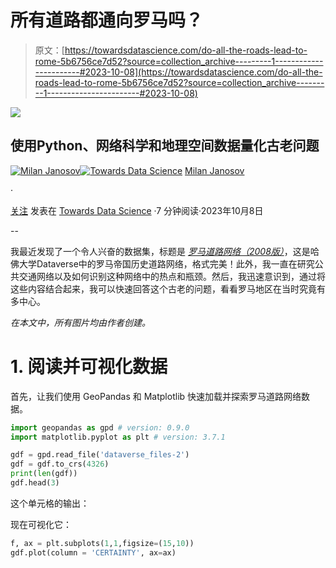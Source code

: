 # 所有道路都通向罗马吗？

> 原文：[https://towardsdatascience.com/do-all-the-roads-lead-to-rome-5b6756ce7d52?source=collection_archive---------1-----------------------#2023-10-08](https://towardsdatascience.com/do-all-the-roads-lead-to-rome-5b6756ce7d52?source=collection_archive---------1-----------------------#2023-10-08)

![](../Images/ddb463a3b8ecd8ace22b540dd4a9f1a9.png)

## 使用Python、网络科学和地理空间数据量化古老问题

[](https://medium.com/@janosovm?source=post_page-----5b6756ce7d52--------------------------------)[![Milan Janosov](../Images/77b62460041f66ec4585a81baef81a03.png)](https://medium.com/@janosovm?source=post_page-----5b6756ce7d52--------------------------------)[](https://towardsdatascience.com/?source=post_page-----5b6756ce7d52--------------------------------)[![Towards Data Science](../Images/a6ff2676ffcc0c7aad8aaf1d79379785.png)](https://towardsdatascience.com/?source=post_page-----5b6756ce7d52--------------------------------) [Milan Janosov](https://medium.com/@janosovm?source=post_page-----5b6756ce7d52--------------------------------)

·

[关注](https://medium.com/m/signin?actionUrl=https%3A%2F%2Fmedium.com%2F_%2Fsubscribe%2Fuser%2F838408aa2ad4&operation=register&redirect=https%3A%2F%2Ftowardsdatascience.com%2Fdo-all-the-roads-lead-to-rome-5b6756ce7d52&user=Milan+Janosov&userId=838408aa2ad4&source=post_page-838408aa2ad4----5b6756ce7d52---------------------post_header-----------) 发表在 [Towards Data Science](https://towardsdatascience.com/?source=post_page-----5b6756ce7d52--------------------------------) ·7 分钟阅读·2023年10月8日

--

[](https://medium.com/m/signin?actionUrl=https%3A%2F%2Fmedium.com%2F_%2Fbookmark%2Fp%2F5b6756ce7d52&operation=register&redirect=https%3A%2F%2Ftowardsdatascience.com%2Fdo-all-the-roads-lead-to-rome-5b6756ce7d52&source=-----5b6756ce7d52---------------------bookmark_footer-----------)

我最近发现了一个令人兴奋的数据集，标题是 [*罗马道路网络（2008版）*](https://dataverse.harvard.edu/dataset.xhtml?persistentId=doi%3A10.7910%2FDVN%2FTI0KAU)，这是哈佛大学Dataverse中的罗马帝国历史道路网络，格式完美！此外，我一直在研究公共交通网络以及如何识别这种网络中的热点和瓶颈。然后，我迅速意识到，通过将这些内容结合起来，我可以快速回答这个古老的问题，看看罗马地区在当时究竟有多中心。

*在本文中，所有图片均由作者创建。*

# 1. 阅读并可视化数据

首先，让我们使用 GeoPandas 和 Matplotlib 快速加载并探索罗马道路网络数据。

```py
import geopandas as gpd # version: 0.9.0
import matplotlib.pyplot as plt # version: 3.7.1

gdf = gpd.read_file('dataverse_files-2')
gdf = gdf.to_crs(4326)
print(len(gdf))
gdf.head(3)
```

这个单元格的输出：

现在可视化它：

```py
f, ax = plt.subplots(1,1,figsize=(15,10))
gdf.plot(column = 'CERTAINTY', ax=ax)
```
